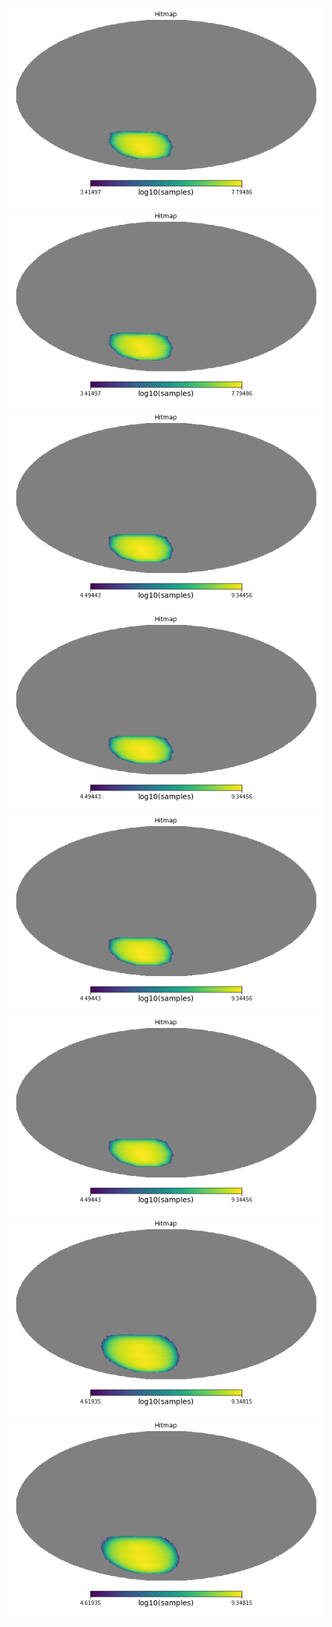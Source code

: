 ![](hitmap_LFS1_pole_1_of_1.png)
![](hitmap_LFS2_pole_1_of_1.png)
![](hitmap_MFHS1_pole_1_of_1.png)
![](hitmap_MFHS2_pole_1_of_1.png)
![](hitmap_MFLS1_pole_1_of_1.png)
![](hitmap_MFLS2_pole_1_of_1.png)
![](hitmap_HFS1_pole_1_of_1.png)
![](hitmap_HFS2_pole_1_of_1.png)
